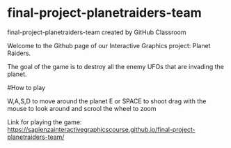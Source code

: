 # final-project-planetraiders-team
final-project-planetraiders-team created by GitHub Classroom

Welcome to the Github page of our Interactive Graphics project: Planet Raiders.

The goal of the game is to destroy all the enemy UFOs that are invading the planet.

#How to play

W,A,S,D to move around the planet
E or SPACE to shoot
drag with the mouse to look around and scrool the wheel to zoom

Link for playing the game: https://sapienzainteractivegraphicscourse.github.io/final-project-planetraiders-team/
